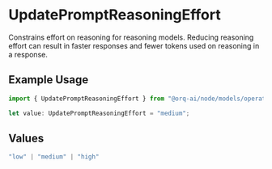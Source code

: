 # UpdatePromptReasoningEffort

Constrains effort on reasoning for reasoning models. Reducing reasoning effort can result in faster responses and fewer tokens used on reasoning in a response.

## Example Usage

```typescript
import { UpdatePromptReasoningEffort } from "@orq-ai/node/models/operations";

let value: UpdatePromptReasoningEffort = "medium";
```

## Values

```typescript
"low" | "medium" | "high"
```